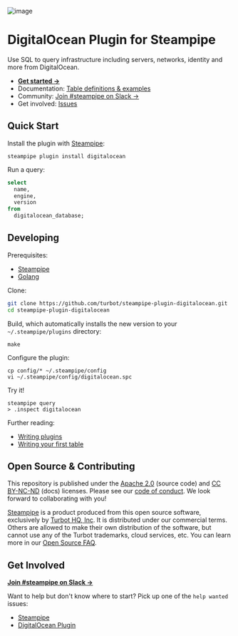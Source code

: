 ![image](https://hub.steampipe.io/images/plugins/turbot/do-social-graphic.png)

# DigitalOcean Plugin for Steampipe

Use SQL to query infrastructure including servers, networks, identity and more from DigitalOcean.

- **[Get started →](https://hub.steampipe.io/plugins/turbot/digitalocean)**
- Documentation: [Table definitions & examples](https://hub.steampipe.io/plugins/turbot/digitalocean/tables)
- Community: [Join #steampipe on Slack →](https://turbot.com/community/join)
- Get involved: [Issues](https://github.com/turbot/steampipe-plugin-digitalocean/issues)

## Quick Start

Install the plugin with [Steampipe](https://steampipe.io):

```shell
steampipe plugin install digitalocean
```

Run a query:

```sql
select
  name,
  engine,
  version
from
  digitalocean_database;
```

## Developing

Prerequisites:

- [Steampipe](https://steampipe.io/downloads)
- [Golang](https://golang.org/doc/install)

Clone:

```sh
git clone https://github.com/turbot/steampipe-plugin-digitalocean.git
cd steampipe-plugin-digitalocean
```

Build, which automatically installs the new version to your `~/.steampipe/plugins` directory:

```
make
```

Configure the plugin:

```
cp config/* ~/.steampipe/config
vi ~/.steampipe/config/digitalocean.spc
```

Try it!

```
steampipe query
> .inspect digitalocean
```

Further reading:

- [Writing plugins](https://steampipe.io/docs/develop/writing-plugins)
- [Writing your first table](https://steampipe.io/docs/develop/writing-your-first-table)

## Open Source & Contributing

This repository is published under the [Apache 2.0](https://www.apache.org/licenses/LICENSE-2.0) (source code) and [CC BY-NC-ND](https://creativecommons.org/licenses/by-nc-nd/2.0/) (docs) licenses. Please see our [code of conduct](https://github.com/turbot/.github/blob/main/CODE_OF_CONDUCT.md). We look forward to collaborating with you!

[Steampipe](https://steampipe.io) is a product produced from this open source software, exclusively by [Turbot HQ, Inc](https://turbot.com). It is distributed under our commercial terms. Others are allowed to make their own distribution of the software, but cannot use any of the Turbot trademarks, cloud services, etc. You can learn more in our [Open Source FAQ](https://turbot.com/open-source).

## Get Involved

**[Join #steampipe on Slack →](https://turbot.com/community/join)**

Want to help but don't know where to start? Pick up one of the `help wanted` issues:

- [Steampipe](https://github.com/turbot/steampipe/labels/help%20wanted)
- [DigitalOcean Plugin](https://github.com/turbot/steampipe-plugin-digitalocean/labels/help%20wanted)

